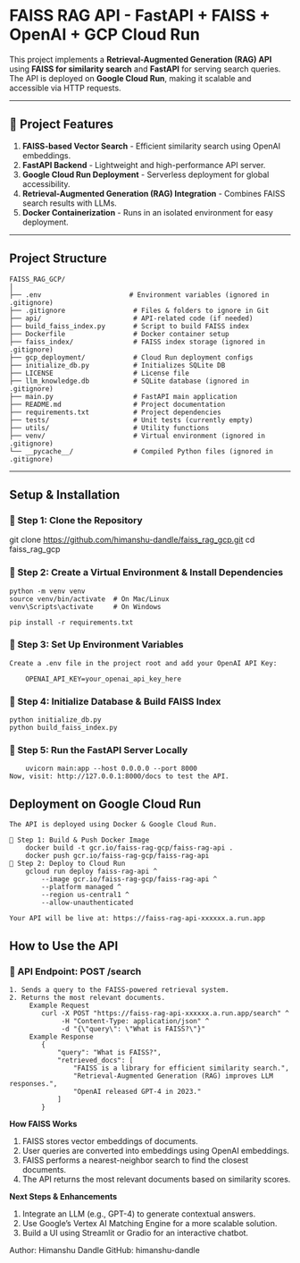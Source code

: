 #  FAISS RAG API - FastAPI + FAISS + OpenAI + GCP Cloud Run

This project implements a **Retrieval-Augmented Generation (RAG) API** using **FAISS for similarity search** and **FastAPI** for serving search queries. The API is deployed on **Google Cloud Run**, making it scalable and accessible via HTTP requests.

---

## 🔹 **Project Features**
1. **FAISS-based Vector Search** - Efficient similarity search using OpenAI embeddings.  
2. **FastAPI Backend** - Lightweight and high-performance API server.  
3. **Google Cloud Run Deployment** - Serverless deployment for global accessibility.  
4. **Retrieval-Augmented Generation (RAG) Integration** - Combines FAISS search results with LLMs.  
5. **Docker Containerization** - Runs in an isolated environment for easy deployment.  

---

##  **Project Structure**
```
FAISS_RAG_GCP/
│
├── .env                      # Environment variables (ignored in .gitignore)
├── .gitignore                 # Files & folders to ignore in Git
├── api/                       # API-related code (if needed)
├── build_faiss_index.py       # Script to build FAISS index
├── Dockerfile                 # Docker container setup
├── faiss_index/               # FAISS index storage (ignored in .gitignore)
├── gcp_deployment/            # Cloud Run deployment configs
├── initialize_db.py           # Initializes SQLite DB
├── LICENSE                    # License file
├── llm_knowledge.db           # SQLite database (ignored in .gitignore)
├── main.py                    # FastAPI main application
├── README.md                  # Project documentation
├── requirements.txt           # Project dependencies
├── tests/                     # Unit tests (currently empty)
├── utils/                     # Utility functions
├── venv/                      # Virtual environment (ignored in .gitignore)
└── __pycache__/               # Compiled Python files (ignored in .gitignore)
```
---

##  **Setup & Installation**

### **🔹 Step 1: Clone the Repository**

git clone https://github.com/himanshu-dandle/faiss_rag_gcp.git
cd faiss_rag_gcp


### **🔹 Step 2: Create a Virtual Environment & Install Dependencies**

	python -m venv venv
	source venv/bin/activate  # On Mac/Linux
	venv\Scripts\activate     # On Windows

	pip install -r requirements.txt
	

### **🔹 Step 3: Set Up Environment Variables**
	Create a .env file in the project root and add your OpenAI API Key:
	
		OPENAI_API_KEY=your_openai_api_key_here



### **🔹 Step 4: Initialize Database & Build FAISS Index**

	python initialize_db.py
	python build_faiss_index.py

### **🔹 Step 5: Run the FastAPI Server Locally**

		uvicorn main:app --host 0.0.0.0 --port 8000
	Now, visit: http://127.0.0.1:8000/docs to test the API.
	


##  **Deployment on Google Cloud Run**
	The API is deployed using Docker & Google Cloud Run.

	🔹 Step 1: Build & Push Docker Image
		docker build -t gcr.io/faiss-rag-gcp/faiss-rag-api .
		docker push gcr.io/faiss-rag-gcp/faiss-rag-api
	🔹 Step 2: Deploy to Cloud Run
		gcloud run deploy faiss-rag-api ^
			--image gcr.io/faiss-rag-gcp/faiss-rag-api ^
			--platform managed ^
			--region us-central1 ^
			--allow-unauthenticated
			
	Your API will be live at: https://faiss-rag-api-xxxxxx.a.run.app



## **How to Use the API**
### **🔹 API Endpoint: POST /search**
	1. Sends a query to the FAISS-powered retrieval system.
	2. Returns the most relevant documents.
		 Example Request
			curl -X POST "https://faiss-rag-api-xxxxxx.a.run.app/search" ^
				 -H "Content-Type: application/json" ^
				 -d "{\"query\": \"What is FAISS?\"}"
		 Example Response
			{
				"query": "What is FAISS?",
				"retrieved_docs": [
					"FAISS is a library for efficient similarity search.",
					"Retrieval-Augmented Generation (RAG) improves LLM responses.",
					"OpenAI released GPT-4 in 2023."
				]
			}
**How FAISS Works**
1. FAISS stores vector embeddings of documents.
2. User queries are converted into embeddings using OpenAI embeddings.
3. FAISS performs a nearest-neighbor search to find the closest documents.
4. The API returns the most relevant documents based on similarity scores.

**Next Steps & Enhancements**
1. Integrate an LLM (e.g., GPT-4) to generate contextual answers.
2. Use Google’s Vertex AI Matching Engine for a more scalable solution.
3. Build a UI using Streamlit or Gradio for an interactive chatbot.

Author: Himanshu Dandle
GitHub: himanshu-dandle
